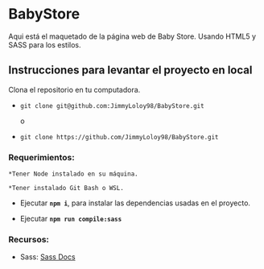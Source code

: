 # BabyStore
Aqui está el maquetado de la página web de Baby Store. Usando HTML5 y SASS para los estilos. 

## Instrucciones para levantar el proyecto en local
Clona el repositorio en tu computadora.

  * `git clone git@github.com:JimmyLoloy98/BabyStore.git`

    o

  * `git clone https://github.com/JimmyLoloy98/BabyStore.git`


### Requerimientos:

    *Tener Node instalado en su máquina.

    *Tener instalado Git Bash o WSL.
    
* Ejecutar **`npm i`**, para instalar las dependencias usadas en el proyecto.

* Ejecutar **`npm run compile:sass`**



### Recursos:

* Sass: [Sass Docs](https://sass-lang.com/guide)
